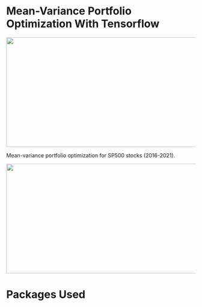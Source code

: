 # Mean-Variance Portfolio Optimization With Tensorflow
<img src="https://github.com/user/repo/blob/master/Screenshots/output.png" width="1010" height="292" />




Mean-variance portfolio optimization for SP500 stocks (2016-2021).


<img src="https://github.com/user/repo/blob/master/Screenshots/output.png" width="1010" height="292" />




# Packages Used
